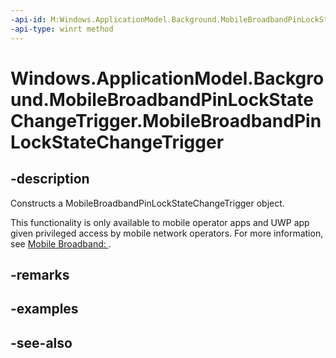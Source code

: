 ```yaml
---
-api-id: M:Windows.ApplicationModel.Background.MobileBroadbandPinLockStateChangeTrigger.#ctor
-api-type: winrt method
---
```


<!-- Method syntax
public MobileBroadbandPinLockStateChangeTrigger()
-->

# Windows.ApplicationModel.Background.MobileBroadbandPinLockStateChangeTrigger.MobileBroadbandPinLockStateChangeTrigger

## -description
Constructs a MobileBroadbandPinLockStateChangeTrigger object.

This functionality is only available to mobile operator apps and UWP app given privileged access by mobile network operators. For more information, see [Mobile Broadband: ](/windows-hardware/drivers/mobilebroadband/index).

## -remarks

## -examples

## -see-also
